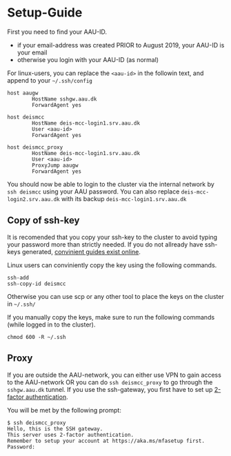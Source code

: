 # Setup-Guide

First you need to find your AAU-ID.
 + if your email-address was created PRIOR to August 2019, your AAU-ID is your email
 + otherwise you login with your AAU-ID (as normal)

For linux-users, you can replace the `<aau-id>` in the followin text, and append to your `~/.ssh/config`

```
host aaugw
        HostName sshgw.aau.dk
        ForwardAgent yes

host deismcc
        HostName deis-mcc-login1.srv.aau.dk
        User <aau-id>
        ForwardAgent yes

host deismcc_proxy
        HostName deis-mcc-login1.srv.aau.dk
        User <aau-id>
        ProxyJump aaugw
        ForwardAgent yes
```

You should now be able to login to the cluster via the internal network by `ssh deismcc` using your AAU password.
You can also replace `deis-mcc-login2.srv.aau.dk` with its backup `deis-mcc-login1.srv.aau.dk`

## Copy of ssh-key
It is recomended that you copy your ssh-key to the cluster to avoid typing your password more than strictly needed.
If you do not allready have ssh-keys generated, [convinient guides exist online](https://help.github.com/en/github/authenticating-to-github/generating-a-new-ssh-key-and-adding-it-to-the-ssh-agent).

Linux users can conviniently copy the key using the following commands.
```
ssh-add
ssh-copy-id deismcc
```

Otherwise you can use scp or any other tool to place the keys on the cluster in `~/.ssh/`

If you manually copy the keys, make sure to run the following commands (while logged in to the cluster).
```
chmod 600 -R ~/.ssh
```

## Proxy
If you are outside the AAU-network, you can either use VPN to gain access to the AAU-network OR you can do `ssh deismcc_proxy` to go through the `sshgw.aau.dk` tunnel.
If you use the ssh-gateway, you first have to set up [2-factor authentication](https://www.en.its.aau.dk/instructions/Username+and+password/2-factor-authentication/).

You will be met by the following prompt:

```
$ ssh deismcc_proxy
Hello, this is the SSH gateway.
This server uses 2-factor authentication.
Remember to setup your account at https://aka.ms/mfasetup first.
Password: 
```

